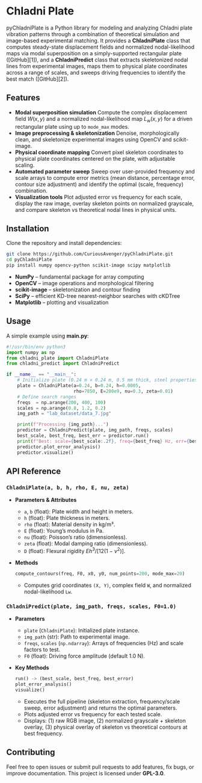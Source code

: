 # Chladni Plate

pyChladniPlate is a Python library for modeling and analyzing Chladni plate vibration patterns through a combination of theoretical simulation and image-based experimental matching. It provides a **ChladniPlate** class that computes steady-state displacement fields and normalized nodal-likelihood maps via modal superposition on a simply-supported rectangular plate ([GitHub][1]), and a **ChladniPredict** class that extracts skeletonized nodal lines from experimental images, maps them to physical plate coordinates across a range of scales, and sweeps driving frequencies to identify the best match ([GitHub][2]).

## Features

* **Modal superposition simulation**
  Compute the complex displacement field $W(x,y)$ and a normalized nodal-likelihood map $L_w(x,y)$ for a driven rectangular plate using up to `mode_max` modes.
* **Image preprocessing & skeletonization**
  Denoise, morphologically clean, and skeletonize experimental images using OpenCV and scikit-image.
* **Physical coordinate mapping**
  Convert pixel skeleton coordinates to physical plate coordinates centered on the plate, with adjustable scaling.
* **Automated parameter sweep**
  Sweep over user-provided frequency and scale arrays to compute error metrics (mean distance, percentage error, contour size adjustment) and identify the optimal (scale, frequency) combination.
* **Visualization tools**
  Plot adjusted error vs frequency for each scale, display the raw image, overlay skeleton points on normalized grayscale, and compare skeleton vs theoretical nodal lines in physical units.

## Installation

Clone the repository and install dependencies:

```bash
git clone https://github.com/CuriousAvenger/pyChladniPlate.git
cd pyChladniPlate
pip install numpy opencv-python scikit-image scipy matplotlib
```

* **NumPy** – fundamental package for array computing
* **OpenCV** – image operations and morphological filtering
* **scikit-image** – skeletonization and contour finding
* **SciPy** – efficient KD-tree nearest-neighbor searches with cKDTree
* **Matplotlib** – plotting and visualization

## Usage

A simple example using **main.py**:

```python
#!/usr/bin/env python3
import numpy as np
from chladni_plate import ChladniPlate
from chladni_predict import ChladniPredict

if __name__ == "__main__":
    # Initialize plate (0.24 m × 0.24 m, 0.5 mm thick, steel properties)
    plate = ChladniPlate(a=0.24, b=0.24, h=0.0005,
                         rho=7850, E=200e9, nu=0.3, zeta=0.01)
    # Define search ranges
    freqs  = np.arange(200, 400, 100)
    scales = np.arange(0.8, 1.2, 0.2)
    img_path = "lab_dataset/data_7.jpg"

    print(f"Processing {img_path}...")
    predictor = ChladniPredict(plate, img_path, freqs, scales)
    best_scale, best_freq, best_err = predictor.run()
    print(f"Best: scale={best_scale:.2f}, freq={best_freq} Hz, err={best_err:.2f}%")
    predictor.plot_error_analysis()
    predictor.visualize()
```
## API Reference

### `ChladniPlate(a, b, h, rho, E, nu, zeta)`

* **Parameters & Attributes**

  * `a`, `b` (float): Plate width and height in meters.
  * `h` (float): Plate thickness in meters.
  * `rho` (float): Material density in kg/m³.
  * `E` (float): Young’s modulus in Pa.
  * `nu` (float): Poisson’s ratio (dimensionless).
  * `zeta` (float): Modal damping ratio (dimensionless).
  * `D` (float): Flexural rigidity $E h^3 / [12(1-\nu^2)]$.
  
* **Methods**

  ```python
  compute_contours(freq, F0, x0, y0, num_points=200, mode_max=20)
  ```

  * Computes grid coordinates `(X, Y)`, complex field `W`, and normalized nodal-likelihood `Lw`.

### `ChladniPredict(plate, img_path, freqs, scales, F0=1.0)`

* **Parameters**

  * `plate` (`ChladniPlate`): Initialized plate instance.
  * `img_path` (str): Path to experimental image.
  * `freqs`, `scales` (`np.ndarray`): Arrays of frequencies (Hz) and scale factors to test.
  * `F0` (float): Driving force amplitude (default 1.0 N).
* **Key Methods**

  ```python
  run() -> (best_scale, best_freq, best_error)
  plot_error_analysis()
  visualize()
  ```

  * Executes the full pipeline (skeleton extraction, frequency/scale sweep, error adjustment) and returns the optimal parameters.
  * Plots adjusted error vs frequency for each tested scale.
  * Displays: (1) raw RGB image, (2) normalized grayscale + skeleton overlay, (3) physical overlay of skeleton vs theoretical contours at best frequency.  

## Contributing

Feel free to open issues or submit pull requests to add features, fix bugs, or improve documentation. This project is licensed under **GPL-3.0**.

